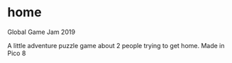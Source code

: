 # home

Global Game Jam 2019

A little adventure puzzle game about 2 people trying to get home. Made in Pico 8
